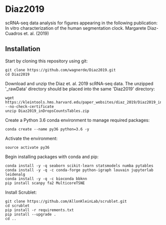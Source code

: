# Diaz2019
scRNA-seq data analysis for figures appearing in the following publication: In vitro characterization of the human segmentation clock. Margarete Diaz-Cuadros et. al. (2019)

## Installation
Start by cloning this repository using git:  
```
git clone https://github.com/wagnerde/Diaz2019.git
cd Diaz2019

```
Download and unzip the Diaz et. al. 2019 scRNA-seq data. The unzipped '\_rawData' directory should be placed into the same 'Diaz2019' directory:  
```
wget https://kleintools.hms.harvard.edu/paper_websites/diaz_2019/Diaz2019_inDropsCountsTables.zip --no-check-certificate
unzip Diaz2019_inDropsCountsTables.zip
```
Create a Python 3.6 conda environment to manage required packages:
```
conda create --name py36 python=3.6 -y
```
Activate the environment:
```
source activate py36
```
Begin installing packages with conda and pip:
```  
conda install -y -q seaborn scikit-learn statsmodels numba pytables
conda install -y -q -c conda-forge python-igraph louvain jupyterlab leidenalg
conda install -y -q -c bioconda bbknn
pip install scanpy fa2 MulticoreTSNE

```
Install Scrublet:
```
git clone https://github.com/AllonKleinLab/scrublet.git
cd scrublet
pip install -r requirements.txt
pip install --upgrade .
cd ..

```




